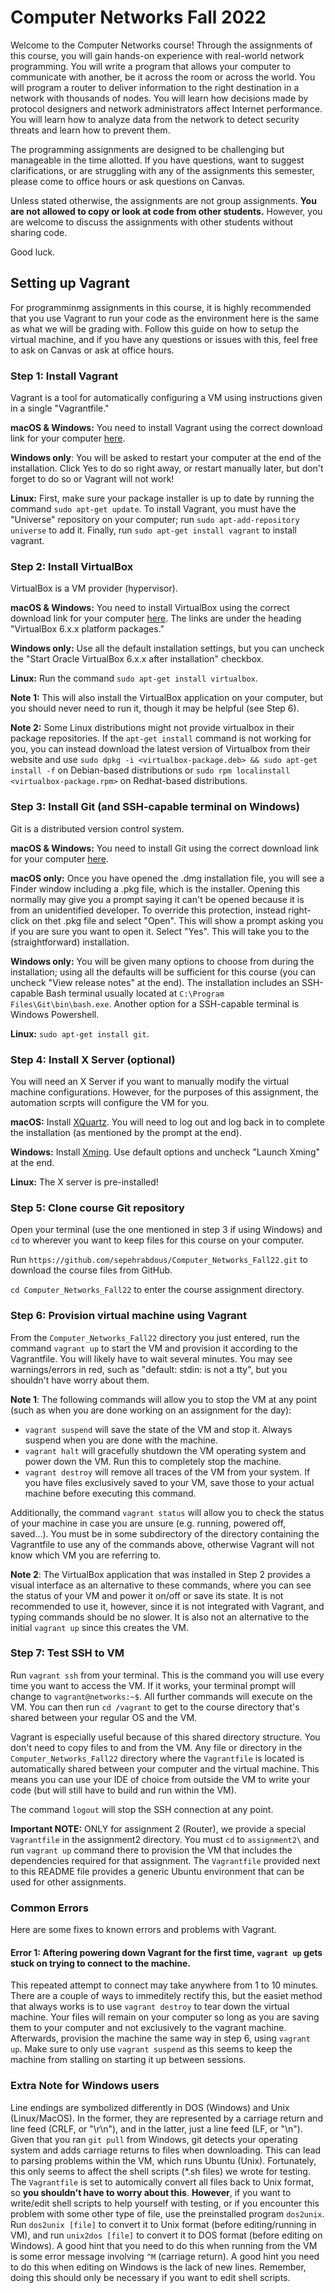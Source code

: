 # Computer Networks Fall 2022

Welcome to the Computer Networks course! Through the assignments of this course, you will gain hands-on experience with real-world network programming. You will write a program that allows your computer to communicate with another, be it across the room or across the world. You will program a router to deliver information to the right destination in a network with thousands of nodes. You will learn how decisions made by protocol designers and network administrators affect Internet performance. You will learn how to analyze data from the network to detect security threats and learn how to prevent them.

The programming assignments are designed to be challenging but manageable in the time allotted. If you have questions, want to suggest clarifications, or are struggling with any of the assignments this semester, please come to office hours or ask questions on Canvas.

Unless stated otherwise, the assignments are not group assignments. **You are not allowed to copy or look at code from other students.** However, you are welcome to discuss the assignments with other students without sharing code.

Good luck.

## Setting up Vagrant

For programminmg assignments in this course, it is highly recommended that you use Vagrant to run your code as the environment here is the same as what we will be grading with. Follow this guide on how to setup the virtual machine, and if you have any questions or issues with this, feel free to ask on Canvas or ask at office hours.

### Step 1: Install Vagrant

Vagrant is a tool for automatically configuring a VM using instructions given in a single "Vagrantfile."

**macOS & Windows:** You need to install Vagrant using the correct download link for your computer [here](https://www.vagrantup.com/downloads.html).

**Windows only**: You will be asked to restart your computer at the end of the installation. Click Yes to do so right away, or restart manually later,
but don't forget to do so or Vagrant will not work!

**Linux:** First, make sure your package installer is up to date by running the command `sudo apt-get update`. To install Vagrant, you must have the "Universe" repository on your computer; run `sudo apt-add-repository universe` to add it. Finally, run `sudo apt-get install vagrant` to install vagrant.

### Step 2: Install VirtualBox

VirtualBox is a VM provider (hypervisor).

**macOS & Windows:** You need to install VirtualBox using the correct download link for your computer [here](https://www.virtualbox.org/wiki/Downloads). The links are under the heading "VirtualBox 6.x.x platform packages."

**Windows only:** Use all the default installation settings, but you can uncheck the "Start Oracle VirtualBox 6.x.x after installation" checkbox.

**Linux:** Run the command `sudo apt-get install virtualbox`.

**Note 1:** This will also install the VirtualBox application on your computer, but you should never need to run it, though it may be helpful (see Step 6).

**Note 2:** Some Linux distributions might not provide virtualbox in their package repositories. If the `apt-get install` command is not working for you, you can instead download the latest version of Virtualbox from their website and use `sudo dpkg -i <virtualbox-package.deb> && sudo apt-get install -f` on Debian-based distributions or `sudo rpm localinstall <virtualbox-package.rpm>` on Redhat-based distributions.

### Step 3: Install Git (and SSH-capable terminal on Windows)

Git is a distributed version control system.

**macOS & Windows:** You need to install Git using the correct download link for your computer [here](https://git-scm.com/downloads).

**macOS only:** Once you have opened the .dmg installation file, you will see a Finder window including a .pkg file, which is the installer. Opening this normally may give you a prompt saying it can't be opened because it is from an unidentified developer. To override this protection, instead right-click on thet .pkg file and select "Open". This will show a prompt asking you if you are sure you want to open it. Select "Yes". This will take you to the (straightforward) installation.

**Windows only:** You will be given many options to choose from during the installation; using all the defaults will be sufficient for this course (you can uncheck "View release notes" at the end). The installation includes an SSH-capable Bash terminal usually located at `C:\Program Files\Git\bin\bash.exe`. Another option for a SSH-capable terminal is Windows Powershell.

**Linux:** `sudo apt-get install git`.

### Step 4: Install X Server (optional)

You will need an X Server if you want to manually modify the virtual machine configurations. However, for the purposes of this assignment, the automation scrpts will configure the VM for you.

**macOS:** Install [XQuartz](https://www.xquartz.org/). You will need to log out and log back in to complete the installation (as mentioned by the prompt at the end).

**Windows:** Install [Xming](https://sourceforge.net/projects/xming/files/Xming/6.9.0.31/Xming-6-9-0-31-setup.exe/download). Use default options and uncheck "Launch Xming" at the end.

**Linux:** The X server is pre-installed!

### Step 5: Clone course Git repository

Open your terminal (use the one mentioned in step 3 if using Windows) and `cd` to wherever you want to keep files for this course on your computer.  

Run `https://github.com/sepehrabdous/Computer_Networks_Fall22.git` to download the course files from GitHub.

`cd Computer_Networks_Fall22` to enter the course assignment directory.

### Step 6: Provision virtual machine using Vagrant

From the `Computer_Networks_Fall22` directory you just entered, run the command  `vagrant up` to start the VM and  provision it according to the Vagrantfile. You will likely have to wait several minutes. You may see warnings/errors in red, such as "default: stdin: is not a tty", but you shouldn't have worry about them.

**Note 1**: The following commands will allow you to stop the VM at any point (such as when you are done working on an assignment for the day):

* `vagrant suspend` will save the state of the VM and stop it. Always suspend when you are done with the machine.
* `vagrant halt` will gracefully shutdown the VM operating system and power down the VM. Run this to completely stop the machine.
* `vagrant destroy` will remove all traces of the VM from your system. If you have files exclusively saved to your VM, save those to your actual machine before executing this command. 

Additionally, the command `vagrant status` will allow you to check the status of your machine in case you are unsure (e.g. running, powered off, saved...).
You must be in some subdirectory of the directory containing the Vagrantfile to use any of the commands above, otherwise Vagrant will not know which VM you are referring to.

**Note 2**: The VirtualBox application that was installed in Step 2 provides a visual interface as an alternative to these commands, where you can see the status of your VM and power it on/off or save its state. It is not recommended to use it, however, since it is not integrated with Vagrant, and typing commands should be no slower. It is also not an alternative to the initial `vagrant up` since this creates the VM.

### Step 7: Test SSH to VM

Run `vagrant ssh` from your terminal. This is the command you will use every time you want to access the VM. If it works, your terminal prompt will change to `vagrant@networks:~$`. All further commands will execute on the VM. You can then run `cd /vagrant` to get to the course directory that's shared between your regular OS and the VM.

Vagrant is especially useful because of this shared directory structure.  You don't need to copy files to and from the VM. Any file or directory in the `Computer_Networks_Fall22` directory where the `Vagrantfile` is located is automatically shared between your computer and the virtual machine. This means you can use your IDE of choice from outside the VM to write your code (but will still have to build and run within the VM).

The command `logout` will stop the SSH connection at any point.

**Important NOTE:** ONLY for assignment 2 (Router), we provide a special `Vagrantfile` in the assignment2 directory. You must `cd` to `assignment2\` and run `vagrant up` command there to provision the VM that includes the dependencies required for that assignment. The `Vagrantfile` provided next to this README file provides a generic Ubuntu environment that can be used for other assignments.

### Common Errors

Here are some fixes to known errors and problems with Vagrant.

#### Error 1: Aftering powering down Vagrant for the first time, `vagrant up` gets stuck on trying to connect to the machine.

This repeated attempt to connect may take anywhere from 1 to 10 minutes. There are a couple of ways to immeditely rectify this, but the easiet method that always works is to use `vagrant destroy` to tear down the virtual machine. Your files will remain on your computer so long as you are saving them to your computer and not exclusively to the vagrant machine. Afterwards, provision the machine the same way in step 6, using `vagrant up`. Make sure to only use `vagrant suspend` as this seems to keep the machine from stalling on starting it up between sessions. 

### Extra Note for Windows users

Line endings are symbolized differently in DOS (Windows) and Unix (Linux/MacOS). In the former, they are represented by a carriage return and line feed (CRLF, or "\r\n"), and in the latter, just a line feed (LF, or "\n"). Given that you ran `git pull` from Windows, git detects your operating system and adds carriage returns to files when downloading. This can lead to parsing problems within the VM, which runs Ubuntu (Unix). Fortunately, this only seems to affect the shell scripts (\*.sh files) we wrote for testing. The `Vagrantfile` is set to automically convert all files back to Unix format, so **you shouldn't have to worry about this**. **However**, if you want to write/edit shell scripts to help yourself with testing, or if you encounter this problem with some other type of file, use the preinstalled program `dos2unix`. Run `dos2unix [file]` to convert it to Unix format (before editing/running in VM), and run `unix2dos [file]` to convert it to DOS format (before editing on Windows). A good hint that you need to do this when running from the VM is some error message involving `^M` (carriage return). A good hint you need to do this when editing on Windows is the lack of new lines. Remember, doing this should only be necessary if you want to edit shell scripts.
